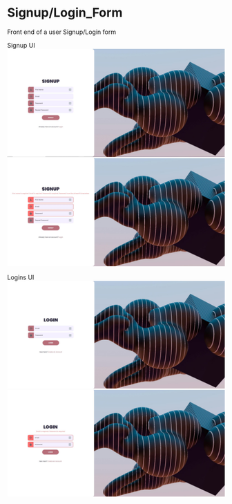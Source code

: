 # Signup/Login_Form
Front end of a user Signup/Login form

Signup UI
![My Image](Signup.JPG)
![My Image](Signup_Error.JPG)


Logins UI
![My Image](Login.JPG)
![My Image](Login_Error.JPG)
